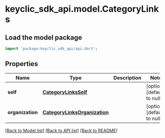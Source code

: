 # keyclic_sdk_api.model.CategoryLinks

## Load the model package
```dart
import 'package:keyclic_sdk_api/api.dart';
```

## Properties
Name | Type | Description | Notes
------------ | ------------- | ------------- | -------------
**self** | [**CategoryLinksSelf**](CategoryLinksSelf.md) |  | [optional] [default to null]
**organization** | [**CategoryLinksOrganization**](CategoryLinksOrganization.md) |  | [optional] [default to null]

[[Back to Model list]](../README.md#documentation-for-models) [[Back to API list]](../README.md#documentation-for-api-endpoints) [[Back to README]](../README.md)


